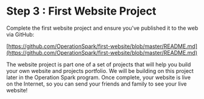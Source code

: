 # Step 3 : First Website Project

Complete the first website project and ensure you've published it to the web via GitHub:

[https://github.com/OperationSpark/first-website/blob/master/README.md](https://github.com/OperationSpark/first-website/blob/master/README.md)

The website project is part one of a set of projects that will help you build your own website and projects portfolio. We will be building on this project later in the Operation Spark program. Once complete, your website is live on the Internet, so you can send your friends and family to see your live website!


